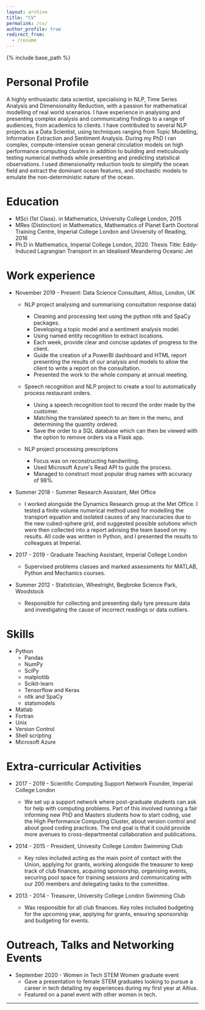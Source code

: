 ```yaml
---
layout: archive
title: "CV"
permalink: /cv/
author_profile: true
redirect_from:
  - /resume
---
```


{% include base_path %}

Personal Profile
======
A highly enthusiastic data scientist, specialising in NLP, Time Series Analysis and Dimensionality Reduction, with a passion for mathematical modelling of real world scenarios. I have experience in analysing and presenting complex analysis and communicating findings to a range of audiences, from academics to clients. I have contributed to several NLP projects as a Data Scientist, using techniques ranging from Topic Modelling, Information Extraction and Sentiment Analysis. During my PhD I ran complex, compute-intensive ocean general circulation models on high performance computing clusters in addition to building and meticulously testing numerical methods while presenting and predicting statistical observations. I used dimensionality reduction tools to simplify the ocean field and extract the dominant ocean features, and stochastic models to emulate the non-deterministic nature of the ocean.

Education
======

* MSci (1st Class). in Mathematics, University College London, 2015
* MRes (Distinction) in Mathematics, Mathematics of Planet Earth Doctoral Training Centre, Imperial College London and University of Reading, 2016
* Ph.D in Mathematics, Imperial College London, 2020. Thesis Title: Eddy-Induced Lagrangian Transport in an Idealised Meandering Oceanic Jet

Work experience
======

* November 2019 - Present: Data Science Consultant, Altius, London, UK
  * NLP project analysing and summarising consultation response data}
    * Cleaning and processing text using the python nltk and SpaCy packages.
    * Developing a topic model and a sentiment analysis model.
    * Using named entity recognition to extract locations.
    * Each week, provide clear and concise updates of progress to the client.
    * Guide the creation of a PowerBI dashboard and HTML report presenting the results of our analysis and models to allow the client to write a report on the consultation.
    * Presented the work to the whole company at annual meeting.

  * Speech recognition and NLP project to create a tool to automatically process restaurant orders.  
    * Using a speech recognition tool to record the order made by the customer.
    * Matching the translated speech to an item in the menu, and determining the quantity ordered.
    * Save the order to a SQL database which can then be viewed with the option to remove orders via a Flask app.

  * NLP project processing prescriptions
    * Focus was on reconstructing handwriting.
    * Used Microsoft Azure's Read API to guide the process.
    * Managed to construct most popular drug names with accuracy of 98\%.

* Summer 2018 - Summer Research Assistant, Met Office
  * I worked alongside the Dynamics Research group at the Met Office. I tested a finite volume numerical method used for modelling the transport equation and isolated causes of any inaccuracies due to the new cubed-sphere grid, and suggested possible solutions which were then collected into a report advising the team based on my results. All code was written in Python, and I presented the results to colleagues at Imperial. 

* 2017 - 2019 - Graduate Teaching Assistant, Imperial College London
  * Supervised problems classes and marked assessments for MATLAB, Python and Mechanics courses.

* Summer 2012 - Statistician, Wheelright, Begbroke Science Park, Woodstock
  * Responsible for collecting and presenting daily tyre pressure data and investigating the cause of incorrect readings or data outliers.
  
Skills
======

* Python
  * Pandas
  * NumPy
  * SciPy
  * matplotlib
  * Scikit-learn
  * Tensorflow and Keras
  * nltk and SpaCy
  * statsmodels
* Matlab
* Fortran
* Unix
* Version Control
* Shell scripting
* Microsoft Azure

Extra-curricular Activities
======

* 2017 - 2019 - Scientific Computing Support Network Founder, Imperial College London
  * We set up a support network where post-graduate students can ask for help with computing problems. Part of this involved running a fair informing new PhD and Masters students how to start coding, use the High Performance Computing Cluster, about version control and about good coding practices. The end goal is that it could provide more avenues to cross-departmental collaboration and publications.

* 2014 - 2015 - President, Univesity College London Swimming Club
  * Key roles included acting as the main point of contact with the Union, applying for grants, working alongside the treasurer to keep track of club finances, acquiring sponsorship, organising events, securing pool space for training sessions and communicating with our 200 members and delegating tasks to the committee. 

* 2013 - 2014 - Treasurer, University College London Swimming Club
  * Was responsible for all club finances. Key roles included budgeting for the upcoming year, applying for grants, ensuring sponsorship and budgeting for events.

Outreach, Talks and Networking Events
======

* September 2020 - Women in Tech STEM Women graduate event
  * Gave a presentation to female STEM graduates looking to pursue a career in tech detailing my experiences during my first year at Altius.
  * Featured on a panel event with other women in tech.

-----
